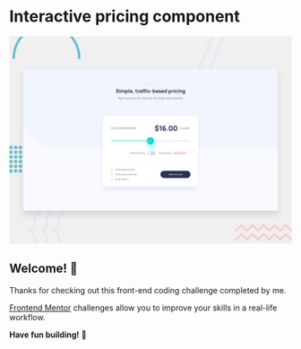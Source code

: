 # Interactive pricing component

![Design preview for the Interactive pricing component coding challenge](./design/desktop-preview.jpg)

## Welcome! 👋

Thanks for checking out this front-end coding challenge completed by me.

[Frontend Mentor](https://www.frontendmentor.io) challenges allow you to improve your skills in a real-life workflow.



**Have fun building!** 🚀
